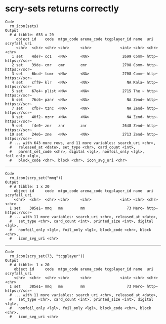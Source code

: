 # scry-sets returns correctly

    Code
      rm_icon(sets)
    Output
      # A tibble: 653 x 20
         object id    code  mtgo_code arena_code tcgplayer_id name  uri   scryfall_uri
         <chr>  <chr> <chr> <chr>     <chr>             <int> <chr> <chr> <chr>       
       1 set    4de7~ cc1   <NA>      <NA>               2699 Comm~ http~ https://scr~
       2 set    39de~ cmr   cmr       cmr                2708 Comm~ http~ https://scr~
       3 set    6bcd~ tcmr  <NA>      <NA>               2708 Comm~ http~ https://scr~
       4 set    cff9~ klr   <NA>      <NA>                 NA Kala~ http~ https://scr~
       5 set    67e4~ plist <NA>      <NA>               2715 The ~ http~ https://scr~
       6 set    76c6~ pznr  <NA>      <NA>                 NA Zend~ http~ https://scr~
       7 set    cfb7~ tznc  <NA>      <NA>                 NA Zend~ http~ https://scr~
       8 set    40f2~ mznr  <NA>      <NA>                 NA Zend~ http~ https://scr~
       9 set    f4e0~ znr   znr       znr                2648 Zend~ http~ https://scr~
      10 set    24e6~ zne   <NA>      <NA>               2713 Zend~ http~ https://scr~
      # ... with 643 more rows, and 11 more variables: search_uri <chr>,
      #   released_at <date>, set_type <chr>, card_count <int>,
      #   parent_set_code <chr>, digital <lgl>, nonfoil_only <lgl>, foil_only <lgl>,
      #   block_code <chr>, block <chr>, icon_svg_uri <chr>

---

    Code
      rm_icon(scry_set("mmq"))
    Output
      # A tibble: 1 x 20
        object id     code  mtgo_code arena_code tcgplayer_id name  uri   scryfall_uri
        <chr>  <chr>  <chr> <chr>     <chr>             <int> <chr> <chr> <chr>       
      1 set    385e1~ mmq   mm        mm                   73 Merc~ http~ https://scr~
      # ... with 11 more variables: search_uri <chr>, released_at <date>,
      #   set_type <chr>, card_count <int>, printed_size <int>, digital <lgl>,
      #   nonfoil_only <lgl>, foil_only <lgl>, block_code <chr>, block <chr>,
      #   icon_svg_uri <chr>

---

    Code
      rm_icon(scry_set(73, "tcgplayer"))
    Output
      # A tibble: 1 x 20
        object id     code  mtgo_code arena_code tcgplayer_id name  uri   scryfall_uri
        <chr>  <chr>  <chr> <chr>     <chr>             <int> <chr> <chr> <chr>       
      1 set    385e1~ mmq   mm        mm                   73 Merc~ http~ https://scr~
      # ... with 11 more variables: search_uri <chr>, released_at <date>,
      #   set_type <chr>, card_count <int>, printed_size <int>, digital <lgl>,
      #   nonfoil_only <lgl>, foil_only <lgl>, block_code <chr>, block <chr>,
      #   icon_svg_uri <chr>

